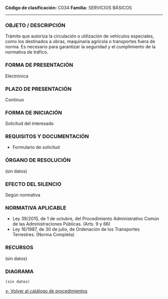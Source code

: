 
**Código de clasificación:** C034
**Familia:** SERVICIOS BÁSICOS

---

### OBJETO / DESCRIPCIÓN

Trámite que autoriza la circulación o utilización de vehículos especiales, como los destinados a obras, maquinaria agrícola o transportes fuera de norma. Es necesario para garantizar la seguridad y el cumplimiento de la normativa de tráfico.

### FORMA DE PRESENTACIÓN

Electrónica

### PLAZO DE PRESENTACIÓN

Continuo

### FORMA DE INICIACIÓN

Solicitud del interesado

### REQUISITOS Y DOCUMENTACIÓN

- Formulario de solicitud

### ÓRGANO DE RESOLUCIÓN

(sin datos)

### EFECTO DEL SILENCIO

Según normativa

### NORMATIVA APLICABLE

- Ley 39/2015, de 1 de octubre, del Procedimiento Administrativo Común de las Administraciones Públicas. (Arts. 9 y 66)
- Ley 16/1987, de 30 de julio, de Ordenación de los Transportes Terrestres. (Norma Completa)

### RECURSOS

(sin datos)

### DIAGRAMA

```mermaid
(sin datos)
```

[← Volver al catálogo de procedimientos](../buscador.md)